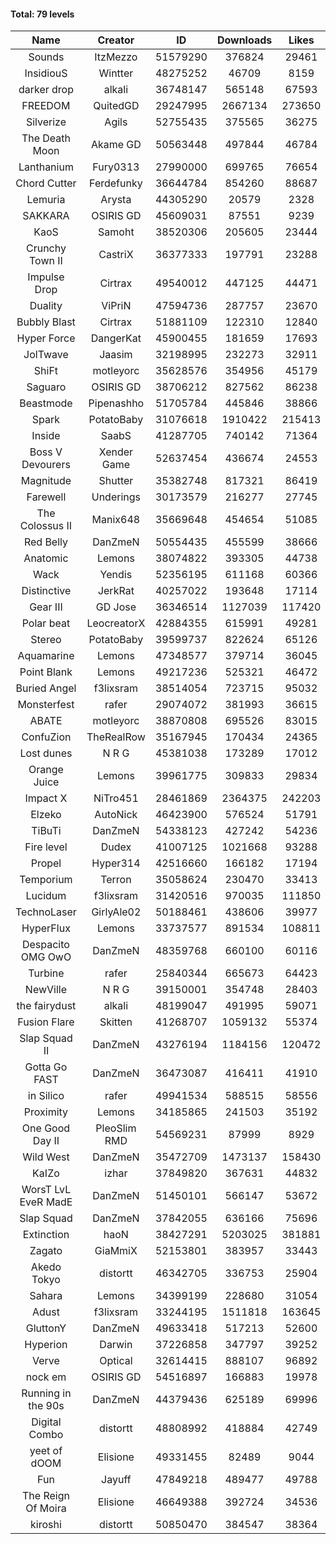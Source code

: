 #### Total: 79 levels

| Name | Creator | ID | Downloads | Likes |
|:---:|:---:|:---:|:---:|:---:|
| Sounds | ItzMezzo | 51579290 | 376824 | 29461
| InsidiouS | Wintter | 48275252 | 46709 | 8159
| darker drop | alkali | 36748147 | 565148 | 67593
| FREEDOM | QuitedGD | 29247995 | 2667134 | 273650
| Silverize | Agils | 52755435 | 375565 | 36275
| The Death Moon | Akame GD | 50563448 | 497844 | 46784
| Lanthanium | Fury0313 | 27990000 | 699765 | 76654
| Chord Cutter | Ferdefunky | 36644784 | 854260 | 88687
| Lemuria | Arysta | 44305290 | 20579 | 2328
| SAKKARA | OSIRIS GD | 45609031 | 87551 | 9239
| KaoS | Samoht | 38520306 | 205605 | 23444
| Crunchy Town II | CastriX | 36377333 | 197791 | 23288
| Impulse Drop  | Cirtrax | 49540012 | 447125 | 44471
| Duality | ViPriN | 47594736 | 287757 | 23670
| Bubbly Blast | Cirtrax | 51881109 | 122310 | 12840
| Hyper Force | DangerKat | 45900455 | 181659 | 17693
| JolTwave | Jaasim | 32198995 | 232273 | 32911
| ShiFt | motleyorc | 35628576 | 354956 | 45179
| Saguaro | OSIRIS GD | 38706212 | 827562 | 86238
| Beastmode | Pipenashho | 51705784 | 445846 | 38866
| Spark | PotatoBaby | 31076618 | 1910422 | 215413
| Inside | SaabS | 41287705 | 740142 | 71364
| Boss V Devourers | Xender Game | 52637454 | 436674 | 24553
| Magnitude | Shutter | 35382748 | 817321 | 86419
| Farewell | Underings | 30173579 | 216277 | 27745
| The Colossus II | Manix648 | 35669648 | 454654 | 51085
| Red Belly | DanZmeN | 50554435 | 455599 | 38666
| Anatomic | Lemons | 38074822 | 393305 | 44738
| Wack | Yendis | 52356195 | 611168 | 60366
| Distinctive | JerkRat | 40257022 | 193648 | 17114
| Gear III | GD Jose | 36346514 | 1127039 | 117420
| Polar beat | LeocreatorX | 42884355 | 615991 | 49281
| Stereo | PotatoBaby | 39599737 | 822624 | 65126
| Aquamarine | Lemons | 47348577 | 379714 | 36045
| Point Blank | Lemons | 49217236 | 525321 | 46472
| Buried Angel | f3lixsram | 38514054 | 723715 | 95032
| Monsterfest | rafer | 29074072 | 381993 | 36615
| ABATE | motleyorc | 38870808 | 695526 | 83015
| ConfuZion | TheRealRow | 35167945 | 170434 | 24365
| Lost dunes | N R G | 45381038 | 173289 | 17012
| Orange Juice | Lemons | 39961775 | 309833 | 29834
| Impact X | NiTro451 | 28461869 | 2364375 | 242203
| Elzeko | AutoNick | 46423900 | 576524 | 51791
| TiBuTi | DanZmeN | 54338123 | 427242 | 54236
| Fire level | Dudex | 41007125 | 1021668 | 93288
| Propel | Hyper314 | 42516660 | 166182 | 17194
| Temporium | Terron | 35058624 | 230470 | 33413
| Lucidum | f3lixsram | 31420516 | 970035 | 111850
| TechnoLaser | GirlyAle02 | 50188461 | 438606 | 39977
| HyperFlux | Lemons | 33737577 | 891534 | 108811
| Despacito OMG OwO | DanZmeN | 48359768 | 660100 | 60116
| Turbine | rafer | 25840344 | 665673 | 64423
| NewVille | N R G | 39150001 | 354748 | 28403
| the fairydust | alkali | 48199047 | 491995 | 59071
| Fusion Flare | Skitten | 41268707 | 1059132 | 55374
| Slap Squad II | DanZmeN | 43276194 | 1184156 | 120472
| Gotta Go FAST | DanZmeN | 36473087 | 416411 | 41910
| in Silico | rafer | 49941534 | 588515 | 58556
| Proximity | Lemons | 34185865 | 241503 | 35192
| One Good Day II | PleoSlim RMD | 54569231 | 87999 | 8929
| Wild West | DanZmeN | 35472709 | 1473137 | 158430
| KaIZo | izhar | 37849820 | 367631 | 44832
| WorsT LvL EveR MadE | DanZmeN | 51450101 | 566147 | 53672
| Slap Squad | DanZmeN | 37842055 | 636166 | 75696
| Extinction | haoN | 38427291 | 5203025 | 381881
| Zagato | GiaMmiX | 52153801 | 383957 | 33443
| Akedo Tokyo | distortt | 46342705 | 336753 | 25904
| Sahara | Lemons | 34399199 | 228680 | 31054
| Adust | f3lixsram | 33244195 | 1511818 | 163645
| GluttonY | DanZmeN | 49633418 | 517213 | 52600
| Hyperion | Darwin | 37226858 | 347797 | 39252
| Verve | Optical | 32614415 | 888107 | 96892
| nock em | OSIRIS GD | 54516897 | 166883 | 19978
| Running in the 90s | DanZmeN | 44379436 | 625189 | 69996
| Digital Combo | distortt | 48808992 | 418884 | 42749
| yeet of dOOM | Elisione | 49331455 | 82489 | 9044
| Fun | Jayuff | 47849218 | 489477 | 49788
| The Reign Of Moira | Elisione | 46649388 | 392724 | 34536
| kiroshi | distortt | 50850470 | 384547 | 38364
